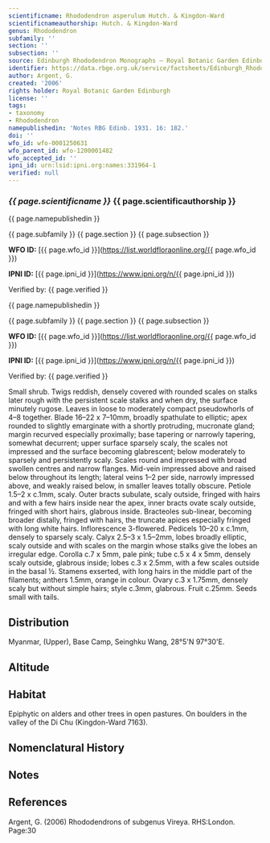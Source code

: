 ```yaml
---
scientificname: Rhododendron asperulum Hutch. & Kingdon-Ward
scientificnameauthorship: Hutch. & Kingdon-Ward
genus: Rhododendron
subfamily: ''
section: ''
subsection: ''
source: Edinburgh Rhododendron Monographs – Royal Botanic Garden Edinburgh
identifier: https://data.rbge.org.uk/service/factsheets/Edinburgh_Rhododendron_Monographs.xhtml
author: Argent, G.
created: '2006'
rights holder: Royal Botanic Garden Edinburgh
license: ''
tags:
- taxonomy
- Rhododendron
namepublishedin: 'Notes RBG Edinb. 1931. 16: 182.'
doi: ''
wfo_id: wfo-0001250631
wfo_parent_id: wfo-1200001482
wfo_accepted_id: ''
ipni_id: urn:lsid:ipni.org:names:331964-1
verified: null
---
```

### _{{ page.scientificname }}_ {{ page.scientificauthorship }}
 {{ page.namepublishedin }}

{{ page.subfamily }} {{ page.section }} {{ page.subsection }}

**WFO ID:** [{{ page.wfo_id }}](https://list.worldfloraonline.org/{{ page.wfo_id }})

**IPNI ID:** [{{ page.ipni_id }}](https://www.ipni.org/n/{{ page.ipni_id }})

Verified by: {{ page.verified }}

 {{ page.namepublishedin }}

{{ page.subfamily }} {{ page.section }} {{ page.subsection }}

**WFO ID:** [{{ page.wfo_id }}](https://list.worldfloraonline.org/{{ page.wfo_id }})

**IPNI ID:** [{{ page.ipni_id }}](https://www.ipni.org/n/{{ page.ipni_id }})

Verified by: {{ page.verified }}



Small shrub. Twigs reddish, densely covered with rounded scales on stalks later rough with the persistent scale stalks and when dry, the surface minutely rugose. Leaves in loose to moderately compact pseudowhorls of 4–8 together. Blade 16–22 x 7–10mm, broadly spathulate to elliptic; apex rounded to slightly emarginate with a shortly protruding, mucronate gland; margin recurved especially proximally; base tapering or narrowly tapering, somewhat decurrent; upper surface sparsely scaly, the scales not impressed and the surface becoming glabrescent; below moderately to sparsely and persistently scaly. Scales round and impressed with broad swollen centres and narrow flanges. Mid-vein impressed above and raised below throughout its length; lateral veins 1–2 per side, narrowly impressed above, and weakly raised below, in smaller leaves totally obscure. Petiole 1.5–2 x c.1mm, scaly. Outer bracts subulate, scaly outside, fringed with hairs and with a few hairs inside near the apex, inner bracts ovate scaly outside, fringed with short hairs, glabrous inside. Bracteoles sub-linear, becoming broader distally, fringed with hairs, the truncate apices especially fringed with long white hairs. Inflorescence 3-flowered. Pedicels 10–20 x c.1mm, densely to sparsely scaly. Calyx 2.5–3 x 1.5–2mm, lobes broadly elliptic, scaly outside and with scales on the margin whose stalks give the lobes an irregular edge. Corolla c.7 x 5mm, pale pink; tube c.5 x 4 x 5mm, densely scaly outside, glabrous inside; lobes c.3 x 2.5mm, with a few scales outside in the basal ½. Stamens exserted, with long hairs in the middle part of the filaments; anthers 1.5mm, orange in colour. Ovary c.3 x 1.75mm, densely scaly but without simple hairs; style c.3mm, glabrous. Fruit c.25mm. Seeds small with tails.

## Distribution
Myanmar, (Upper), Base Camp, Seinghku Wang, 28°5'N 97°30'E.

## Altitude


## Habitat
Epiphytic on alders and other trees in open pastures. On boulders in the valley of the Di Chu (Kingdon-Ward 7163).

## Nomenclatural History

                       
## Notes


## References

Argent, G. (2006) Rhododendrons of subgenus Vireya. RHS:London. Page:30
